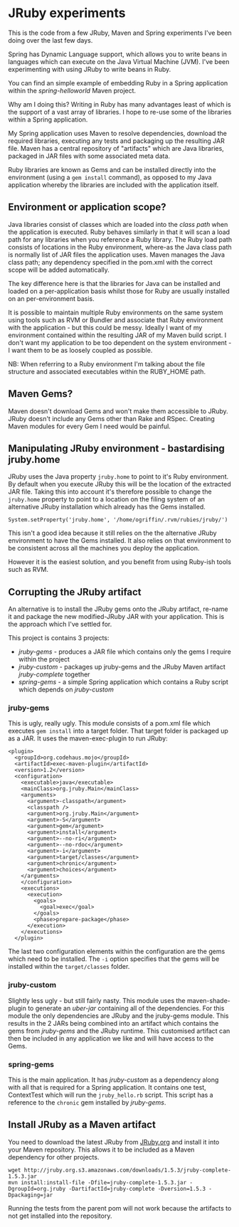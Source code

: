 # JRuby experiments

This is the code from a few JRuby, Maven and Spring experiments I've been doing over the last few days.

Spring has Dynamic Language support, which allows you to write beans in languages which can execute on the Java Virtual Machine (JVM). I've been experimenting with using JRuby to write beans in Ruby.

You can find an simple example of embedding Ruby in a Spring application within the _spring-helloworld_ Maven project.

Why am I doing this? Writing in Ruby has many advantages least of which is the support of a vast array of libraries. I hope to re-use some of the libraries within a Spring application.

My Spring application uses Maven to resolve dependencies, download the required libraries, executing any tests and packaging up the resulting JAR file. Maven has a central repository of "artifacts" which are Java libraries, packaged in JAR files with some associated meta data. 

Ruby libraries are known as Gems and can be installed directly into the environment (using a `gem install` command), as opposed to my Java application whereby the libraries are included with the application itself. 

## Environment or application scope?

Java libraries consist of classes which are loaded into the _class path_ when the application is executed. Ruby behaves similarly in that it will scan a load path for any libraries when you reference a Ruby library. The Ruby load path consists of locations in the Ruby environment, where-as the Java class path is normally list of JAR files the application uses. Maven manages the Java class path; any dependency specified in the pom.xml with the correct scope will be added automatically.

The key difference here is that the libraries for Java can be installed and loaded on a per-application basis whilst those for Ruby are usually installed on an per-environment basis. 

It is possible to maintain multiple Ruby environments on the same system using tools such as RVM or Bundler and associate that Ruby environment with the application - but this could be messy. Ideally I want of my environment contained within the resulting JAR of my Maven build script. I don't want my application to be too dependent on the system environment - I want them to be as loosely coupled as possible. 

NB: When referring to a Ruby environment I'm talking about the file structure and associated executables within the RUBY_HOME path.

## Maven Gems?

Maven doesn't download Gems and won't make them accessible to JRuby. JRuby doesn't include any Gems other than Rake and RSpec. Creating Maven modules for every Gem I need would be painful.

## Manipulating JRuby environment - bastardising jruby.home

JRuby uses the Java property `jruby.home` to point to it's Ruby environment. By default when you execute JRuby this will be the location of the extracted JAR file. Taking this into account it's therefore possible to change the `jruby.home` property to point to a location on the filing system of an alternative JRuby installation which already has the Gems installed.

    System.setProperty('jruby.home', '/home/ogriffin/.rvm/rubies/jruby/')
    
This isn't a good idea because it still relies on the the alternative JRuby environment to have the Gems installed. It also relies on that environment to be consistent across all the machines you deploy the application.

However it is the easiest solution, and you benefit from using Ruby-ish tools such as RVM.

## Corrupting the JRuby artifact

An alternative is to install the JRuby gems onto the JRuby artifact, re-name it and package the new modified-JRuby JAR with your application. This is the approach which I've settled for.

This project is contains 3 projects:

* _jruby-gems_ - produces a JAR file which contains only the gems I require within the project
* _jruby-custom_ - packages up jruby-gems and the JRuby Maven artifact _jruby-complete_ together
* _spring-gems_ - a simple Spring application which contains a Ruby script which depends on _jruby-custom_

### jruby-gems

This is ugly, really ugly. This module consists of a pom.xml file which executes `gem install` into a target folder. That target folder is packaged up as a JAR. It uses the maven-exec-plugin to run JRuby:

    <plugin>
      <groupId>org.codehaus.mojo</groupId>
      <artifactId>exec-maven-plugin</artifactId>
      <version>1.2</version>
      <configuration>
        <executable>java</executable>
        <mainClass>org.jruby.Main</mainClass>
        <arguments>
          <argument>-classpath</argument>
          <classpath />
          <argument>org.jruby.Main</argument>
          <argument>-S</argument>
          <argument>gem</argument>
          <argument>install</argument>
          <argument>--no-ri</argument>
          <argument>--no-rdoc</argument>
          <argument>-i</argument>
          <argument>target/classes</argument>
          <argument>chronic</argument>
          <argument>choices</argument>
        </arguments>
        </configuration>
        <executions>
          <execution>
            <goals>
			  <goal>exec</goal>
            </goals>
            <phase>prepare-package</phase>
          </execution>
        </executions>
      </plugin>

The last two <argument/> configuration elements within the configuration are the gems which need to be installed. The `-i` option specifies that the gems will be installed within the `target/classes` folder. 

### jruby-custom

Slightly less ugly - but still fairly nasty. This module uses the maven-shade-plugin to generate an _uber-jar_ containing all of the dependencies. For this module the only dependencies are JRuby and the jruby-gems module. This results in the 2 JARs being combined into an artifact which contains the gems from _jruby-gems_ and the JRuby runtime. This customised artifact can then be included in any application we like and will have access to the Gems.

### spring-gems

This is the main application. It has _jruby-custom_ as a dependency along with all that is required for a Spring application. It contains one test, ContextTest which will run the `jruby_hello.rb` script. This script has a reference to the `chronic` gem installed by _jruby-gems_.

## Install JRuby as a Maven artifact

You need to download the latest JRuby from [JRuby.org](http://www.jruby.org) and install it into your Maven repository. This allows it to be included as a Maven dependency for other projects.

    wget http://jruby.org.s3.amazonaws.com/downloads/1.5.3/jruby-complete-1.5.3.jar
    mvn install:install-file -Dfile=jruby-complete-1.5.3.jar -DgroupId=org.jruby -DartifactId=jruby-complete -Dversion=1.5.3 -Dpackaging=jar
    

Running the tests from the parent pom will not work because the artifacts to not get installed into the repository.

